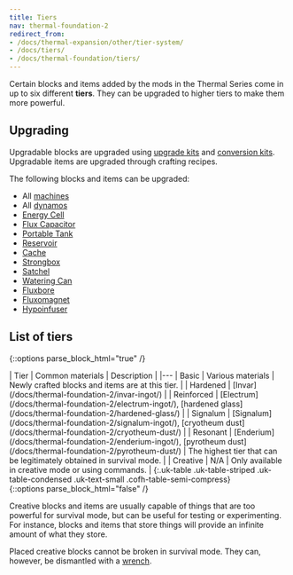 ```yaml
---
title: Tiers
nav: thermal-foundation-2
redirect_from:
- /docs/thermal-expansion/other/tier-system/
- /docs/tiers/
- /docs/thermal-foundation/tiers/
---
```


Certain blocks and items added by the mods in the Thermal Series come in up to
six different **tiers**. They can be upgraded to higher tiers to make them more
powerful.


Upgrading
---------

Upgradable blocks are upgraded using [upgrade kits](/docs/thermal-foundation-2/upgrade-kits/) and
[conversion kits](/docs/thermal-foundation-2/conversion-kits/). Upgradable items are upgraded through
crafting recipes.

The following blocks and items can be upgraded:

* All [machines](/docs/thermal-expansion/machines/)
* All [dynamos](/docs/thermal-expansion/dynamos/)
* [Energy Cell](/docs/thermal-expansion/energy-cell/)
* [Flux Capacitor](/docs/thermal-expansion/flux-capacitor/)
* [Portable Tank](/docs/thermal-expansion/portable-tank/)
* [Reservoir](/docs/thermal-expansion/reservoir/)
* [Cache](/docs/thermal-expansion/cache/)
* [Strongbox](/docs/thermal-expansion/strongbox/)
* [Satchel](/docs/thermal-expansion/satchel/)
* [Watering Can](/docs/thermal-cultivation/watering-can/)
* [Fluxbore](/docs/thermal-innovation/fluxbore/)
* [Fluxomagnet](/docs/thermal-innovation/fluxomagnet/)
* [Hypoinfuser](/docs/thermal-innovation/hypoinfuser/)


List of tiers
-------------

{::options parse_block_html="true" /}
<div class="uk-overflow-container">
| Tier | Common materials | Description |
|---
| Basic | Various materials | Newly crafted blocks and items are at this tier. |
| Hardened | [Invar](/docs/thermal-foundation-2/invar-ingot/) |
| Reinforced | [Electrum](/docs/thermal-foundation-2/electrum-ingot/), [hardened glass](/docs/thermal-foundation-2/hardened-glass/) |
| Signalum | [Signalum](/docs/thermal-foundation-2/signalum-ingot/), [cryotheum dust](/docs/thermal-foundation-2/cryotheum-dust/) |
| Resonant | [Enderium](/docs/thermal-foundation-2/enderium-ingot/), [pyrotheum dust](/docs/thermal-foundation-2/pyrotheum-dust/) | The highest tier that can be legitimately obtained in survival mode. |
| Creative | N/A | Only available in creative mode or using commands. |
{:.uk-table .uk-table-striped .uk-table-condensed .uk-text-small .cofh-table-semi-compress}
</div>
{::options parse_block_html="false" /}

Creative blocks and items are usually capable of things that are too powerful
for survival mode, but can be useful for testing or experimenting. For instance,
blocks and items that store things will provide an infinite amount of what they
store.

Placed creative blocks cannot be broken in survival mode. They can, however, be
dismantled with a [wrench](/docs/wrenches/).
